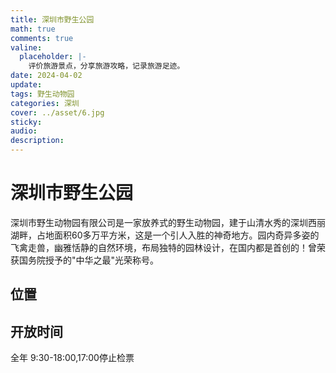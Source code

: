 ```yaml
---
title: 深圳市野生公园
math: true
comments: true
valine:
  placeholder: |-
    评价旅游景点，分享旅游攻略，记录旅游足迹。
date: 2024-04-02
update:
tags: 野生动物园
categories: 深圳
cover: ../asset/6.jpg
sticky:
audio:
description:
---
```

# 深圳市野生公园
深圳市野生动物园有限公司是一家放养式的野生动物园，建于山清水秀的深圳西丽湖畔，占地面积60多万平方米，这是一个引人入胜的神奇地方。园内奇异多姿的飞禽走兽，幽雅恬静的自然环境，布局独特的园林设计，在国内都是首创的！曾荣获国务院授予的"中华之最"光荣称号。
## 位置
## 开放时间
全年 9:30-18:00,17:00停止检票